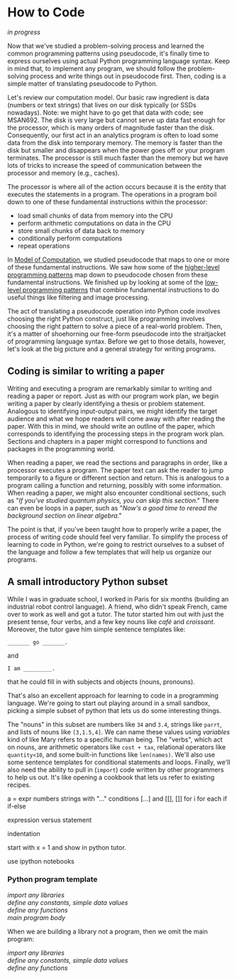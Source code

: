 # How to Code

*in progress*

Now that we've studied a problem-solving process and learned the common programming patterns using pseudocode, it's finally time to express ourselves using actual Python programming language syntax. Keep in mind that, to implement any program, we should follow the problem-solving process and write things out in pseudocode first. Then, coding is a simple matter of translating pseudocode to Python.

Let's review our computation model.  Our basic raw ingredient is data (numbers or text strings) that lives on our disk typically (or SSDs nowadays). Note: we might have to go get that data with code; see MSAN692. The disk is very large but cannot serve up data fast enough for the processor, which is many orders of magnitude faster than the disk. Consequently, our first act in an analytics program is often to load some data from the disk into temporary memory. The memory is faster than the disk but smaller and disappears when the power goes off or your program terminates. The processor is still much faster than the memory but we have lots of tricks to increase the speed of communication between the processor and memory (e.g., caches).

The processor is where all of the action occurs because it is the entity that executes the statements in a program. The operations in a program boil down to one of these fundamental instructions within the processor:

* load small chunks of data from memory into the CPU
* perform arithmetic computations on data in the CPU
* store small chunks of data back to memory
* conditionally perform computations
* repeat operations

In [Model of Computation](computation.md), we studied pseudocode that maps to one or more of these fundamental instructions. We saw how some of the [higher-level programming patterns](patterns.md) map down to pseudocode chosen from these fundamental instructions. We finished up by looking at some of the [low-level programming patterns](combinations.md) that combine fundamental instructions to do useful things like filtering and image processing.

The act of translating a pseudocode operation into Python code involves choosing the right Python construct, just like programming involves choosing the right pattern to solve a piece of a real-world problem.  Then, it's a matter of shoehorning our free-form pseudocode into the straitjacket of programming language syntax. Before we get to those details, however, let's look at the big picture and a general strategy for writing programs.

## Coding is similar to writing a paper

Writing and executing a program are remarkably similar to writing and reading a paper or report. Just as with our program work plan, we begin writing a paper by clearly identifying a thesis or problem statement. Analogous to identifying input-output pairs, we might identify the target audience and what we hope readers will come away with after reading the paper. With this in mind, we should write an outline of the paper, which corresponds to identifying the processing steps in the program work plan. Sections and chapters in a paper might correspond to functions and packages in the programming world.

When reading a paper, we read the sections and paragraphs in order, like a processor executes a program. The paper text can ask the reader to jump temporarily to a figure or different section and return. This is analogous to a program calling a function and returning, possibly with some information.  When reading a paper, we might also encounter conditional sections, such as "*If you've studied quantum physics, you can skip this section*."  There can even be loops in a paper, such as "*Now's a good time to reread the background section on linear algebra*."

The point is that, if you've been taught how to properly write a paper, the process of writing code should feel very familiar. To simplify the process of learning to code in Python, we're going to restrict ourselves to a subset of the language and follow a few templates that will help us organize our programs.

## A small introductory Python subset

While I was in graduate school, I worked in Paris for six months (building an industrial robot control language). A friend, who didn't speak French, came over to work as well and got a tutor.  The tutor started him out with just the present tense, four verbs, and a few key nouns like *café* and *croissant*.   Moreover, the tutor gave him simple sentence templates like:

`_______ go _______.`

and

`I am _________.`

that he could fill in with subjects and objects (nouns, pronouns).

That's also an excellent approach for learning to code in a programming language.  We're going to start out playing around in a small sandbox, picking a simple subset of python that lets us do some interesting things. 

The "nouns" in this subset are numbers like `34` and `3.4`, strings like `parrt`, and lists of nouns like `[3,1.5,4]`.  We can name these values using *variables* kind of like Mary refers to a specific human being. The "verbs", which act on nouns, are arithmetic operators like `cost + tax`, relational operators like `quantity<10`, and some built-in functions like `len(names)`.  We'll also use some sentence templates for conditional statements and loops. Finally, we'll also need the ability to pull in (`import`) code written by other programmers to help us out. It's like opening a cookbook that lets us refer to existing recipes.

a = expr
numbers
strings with "..."
conditions
[...] and [[], []]
for i
for each
if
if-else

expression versus statement

indentation
 
start with x = 1 and show in python tutor.

use ipython notebooks

### Python program template

*import any libraries*<br>
*define any constants, simple data values*<br>
*define any functions*<br>
*main program body*

When we are building a library not a program, then we omit the main program:
 
*import any libraries*<br>
*define any constants, simple data values*<br>
*define any functions*<br>

